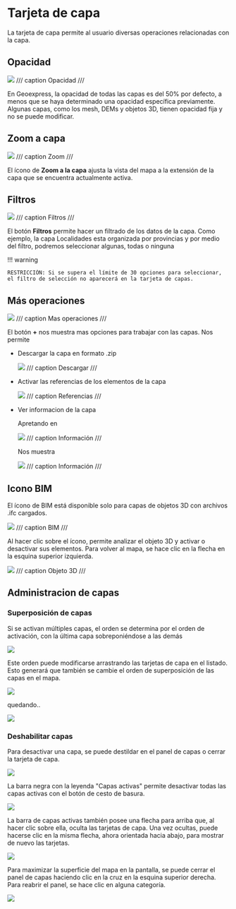 # Tarjeta de capa

La tarjeta de capa permite al usuario diversas operaciones relacionadas con la capa.

## Opacidad

![](../images/cards1.png)
/// caption
Opacidad
///

En Geoexpress, la opacidad de todas las capas es del 50% por defecto, a menos que se haya determinado una opacidad específica previamente. Algunas capas, como los mesh, DEMs y objetos 3D, tienen opacidad fija y no se puede modificar.

## Zoom a capa

![](../images/cards2.png)
/// caption
Zoom
///

El ícono de **Zoom a la capa** ajusta la vista del mapa a la extensión de la capa que se encuentra actualmente activa.

## Filtros

![](../images/cards3.png)
/// caption
Filtros
///

El botón **Filtros** permite hacer un filtrado de los datos de la capa. Como ejemplo, la capa Localidades esta organizada por provincias y por medio del filtro, podremos seleccionar algunas, todas o ninguna

!!! warning

    RESTRICCIÓN: Si se supera el límite de 30 opciones para seleccionar, el filtro de selección no aparecerá en la tarjeta de capas.

## Más operaciones

![](../images/cards4.png)
/// caption
Mas operaciones
///

El botón **+** nos muestra mas opciones para trabajar con las capas. Nos permite

* Descargar la capa en formato .zip

  ![](../images/cards5.png)
  /// caption
  Descargar
  ///

* Activar las referencias de los elementos de la capa

  ![](../images/cards6.png)
  /// caption
  Referencias
  ///

* Ver informacion de la capa

  Apretando en

  ![](../images/cards7.png)
  /// caption
  Información
  ///

  Nos muestra

  ![](../images/cards8.png)
  /// caption
  Información
  ///

## Icono BIM

El ícono de BIM está disponible solo para capas de objetos 3D con archivos .ifc cargados.

![](../images/cards9.png)
/// caption
BIM
///

Al hacer clic sobre el ícono, permite analizar el objeto 3D y activar o desactivar sus elementos. Para volver al mapa, se hace clic en la flecha en la esquina superior izquierda.

![](../images/cards10.png)
/// caption
Objeto 3D
///

## Administracion de capas

### Superposición de capas

Si se activan múltiples capas, el orden se determina por el orden de activación, con la última capa sobreponiéndose a las demás

![](../images/cards11.png)

Este orden puede modificarse arrastrando las tarjetas de capa en el listado. Esto generará que también se cambie el orden de superposición de las capas en el mapa.

![](../images/cards12.png)

quedando..

![](../images/cards13.png)

### Deshabilitar capas

Para desactivar una capa, se puede destildar en el panel de capas o cerrar la tarjeta de capa.

![](../images/cards14.png)

La barra negra con la leyenda "Capas activas" permite desactivar todas las capas activas con el botón de cesto de basura.

![](../images/cards15.png)

La barra de capas activas también posee una flecha para arriba que, al hacer clic sobre ella, oculta las tarjetas de capa. Una vez ocultas, puede hacerse clic en la misma flecha, ahora orientada hacia abajo, para mostrar de nuevo las tarjetas.

![](../images/cards16.png)

Para maximizar la superficie del mapa en la pantalla, se puede cerrar el panel de capas haciendo clic en la cruz en la esquina superior derecha. Para reabrir el panel, se hace clic en alguna categoría.

![](../images/cards17.png)

